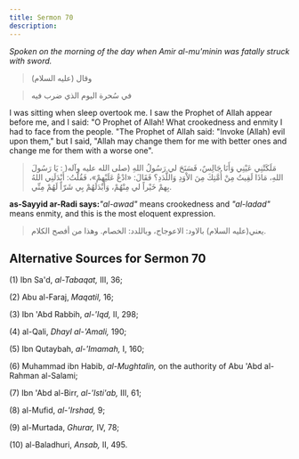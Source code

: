 ```yaml
---
title: Sermon 70
description: 
---
```


*Spoken on the morning of the day when Amir al-mu\'minin was fatally
struck with sword.*

> وقال (عليه السلام)

> في سُحرة اليوم الذي ضرب فيه

I was sitting when sleep overtook me. I saw the Prophet of Allah appear
before me, and I said: \"O Prophet of Allah! What crookedness and enmity
I had to face from the people. \"The Prophet of Allah said: \"Invoke
(Allah) evil upon them,\" but I said, \"Allah may change them for me
with better ones and change me for them with a worse one".

> مَلَكَتْنِي عَيْنِي وَأَنَا جَالِسٌ، فَسَنَحَ لي رَسُولُ اللهِ (صلى الله عليه وآله( : يَا
> رَسُولَ اللهِ، مَاذَا لَقِيتُ مِنْ أُمَّتِكَ مِنَ الاْوَدِ وَاللَّدَدِ؟ فَقَالَ: «ادْعُ عَلَيْهِمْ»، فَقُلْتُ:
> أَبْدَلَنِي اللهُ بِهمْ خَيْراً لي مِنْهُمْ، وَأَبْدَلَهُمْ بِي شَرّاً لَهُمْ مِنِّي.

**as-Sayyid ar-Radi says:***\"al-awad\"* means crookedness and
*\"al-ladad\"* means enmity, and this is the most eloquent expression.

> يعني(عليه السلام) بالاود: الاعوجاج، وباللدد: الخصام. وهذا من أفصح
> الكلام.

## Alternative Sources for Sermon 70

\(1\) Ibn Sa'd, *al-Tabaqat,* III, 36;

\(2\) Abu al-Faraj, *Maqatil,* 16;

\(3\) Ibn 'Abd Rabbih, *al-'Iqd,* II, 298;

\(4\) al-Qali, *Dhayl al-\'Amali,* 190;

\(5\) Ibn Qutaybah, *al-\'Imamah,* I, 160;

\(6\) Muhammad ibn Habib, *al-Mughtalin,* on the authority of Abu 'Abd
al-Rahman al-Salami;

\(7\) Ibn 'Abd al-Birr, *al-\'Isti'ab,* III, 61;

\(8\) al-Mufid, *al-\'Irshad,* 9;

\(9\) al-Murtada, *Ghurar,* IV, 78;

\(10\) al-Baladhuri, *Ansab,* II, 495.